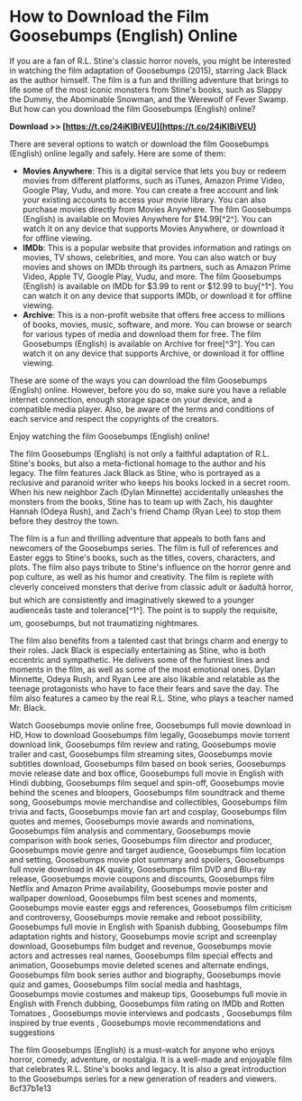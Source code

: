 # How to Download the Film Goosebumps (English) Online
 
If you are a fan of R.L. Stine's classic horror novels, you might be interested in watching the film adaptation of Goosebumps (2015), starring Jack Black as the author himself. The film is a fun and thrilling adventure that brings to life some of the most iconic monsters from Stine's books, such as Slappy the Dummy, the Abominable Snowman, and the Werewolf of Fever Swamp. But how can you download the film Goosebumps (English) online?
 
**Download >> [https://t.co/24iKIBiVEU](https://t.co/24iKIBiVEU)**


 
There are several options to watch or download the film Goosebumps (English) online legally and safely. Here are some of them:
 
- **Movies Anywhere**: This is a digital service that lets you buy or redeem movies from different platforms, such as iTunes, Amazon Prime Video, Google Play, Vudu, and more. You can create a free account and link your existing accounts to access your movie library. You can also purchase movies directly from Movies Anywhere. The film Goosebumps (English) is available on Movies Anywhere for $14.99[^2^]. You can watch it on any device that supports Movies Anywhere, or download it for offline viewing.
- **IMDb**: This is a popular website that provides information and ratings on movies, TV shows, celebrities, and more. You can also watch or buy movies and shows on IMDb through its partners, such as Amazon Prime Video, Apple TV, Google Play, Vudu, and more. The film Goosebumps (English) is available on IMDb for $3.99 to rent or $12.99 to buy[^1^]. You can watch it on any device that supports IMDb, or download it for offline viewing.
- **Archive**: This is a non-profit website that offers free access to millions of books, movies, music, software, and more. You can browse or search for various types of media and download them for free. The film Goosebumps (English) is available on Archive for free[^3^]. You can watch it on any device that supports Archive, or download it for offline viewing.

These are some of the ways you can download the film Goosebumps (English) online. However, before you do so, make sure you have a reliable internet connection, enough storage space on your device, and a compatible media player. Also, be aware of the terms and conditions of each service and respect the copyrights of the creators.
 
Enjoy watching the film Goosebumps (English) online!
  
The film Goosebumps (English) is not only a faithful adaptation of R.L. Stine's books, but also a meta-fictional homage to the author and his legacy. The film features Jack Black as Stine, who is portrayed as a reclusive and paranoid writer who keeps his books locked in a secret room. When his new neighbor Zach (Dylan Minnette) accidentally unleashes the monsters from the books, Stine has to team up with Zach, his daughter Hannah (Odeya Rush), and Zach's friend Champ (Ryan Lee) to stop them before they destroy the town.
 
The film is a fun and thrilling adventure that appeals to both fans and newcomers of the Goosebumps series. The film is full of references and Easter eggs to Stine's books, such as the titles, covers, characters, and plots. The film also pays tribute to Stine's influence on the horror genre and pop culture, as well as his humor and creativity. The film is replete with cleverly conceived monsters that derive from classic adult or âadultâ horror, but which are consistently and imaginatively skewed to a younger audienceâs taste and tolerance[^1^]. The point is to supply the requisite, um, goosebumps, but not traumatizing nightmares.
 
The film also benefits from a talented cast that brings charm and energy to their roles. Jack Black is especially entertaining as Stine, who is both eccentric and sympathetic. He delivers some of the funniest lines and moments in the film, as well as some of the most emotional ones. Dylan Minnette, Odeya Rush, and Ryan Lee are also likable and relatable as the teenage protagonists who have to face their fears and save the day. The film also features a cameo by the real R.L. Stine, who plays a teacher named Mr. Black.
 
Watch Goosebumps movie online free,  Goosebumps full movie download in HD,  How to download Goosebumps film legally,  Goosebumps movie torrent download link,  Goosebumps film review and rating,  Goosebumps movie trailer and cast,  Goosebumps film streaming sites,  Goosebumps movie subtitles download,  Goosebumps film based on book series,  Goosebumps movie release date and box office,  Goosebumps full movie in English with Hindi dubbing,  Goosebumps film sequel and spin-off,  Goosebumps movie behind the scenes and bloopers,  Goosebumps film soundtrack and theme song,  Goosebumps movie merchandise and collectibles,  Goosebumps film trivia and facts,  Goosebumps movie fan art and cosplay,  Goosebumps film quotes and memes,  Goosebumps movie awards and nominations,  Goosebumps film analysis and commentary,  Goosebumps movie comparison with book series,  Goosebumps film director and producer,  Goosebumps movie genre and target audience,  Goosebumps film location and setting,  Goosebumps movie plot summary and spoilers,  Goosebumps full movie download in 4K quality,  Goosebumps film DVD and Blu-ray release,  Goosebumps movie coupons and discounts,  Goosebumps film Netflix and Amazon Prime availability,  Goosebumps movie poster and wallpaper download,  Goosebumps film best scenes and moments,  Goosebumps movie easter eggs and references,  Goosebumps film criticism and controversy,  Goosebumps movie remake and reboot possibility,  Goosebumps full movie in English with Spanish dubbing,  Goosebumps film adaptation rights and history,  Goosebumps movie script and screenplay download,  Goosebumps film budget and revenue,  Goosebumps movie actors and actresses real names,  Goosebumps film special effects and animation,  Goosebumps movie deleted scenes and alternate endings,  Goosebumps film book series author and biography,  Goosebumps movie quiz and games,  Goosebumps film social media and hashtags,  Goosebumps movie costumes and makeup tips,  Goosebumps full movie in English with French dubbing,  Goosebumps film rating on IMDb and Rotten Tomatoes ,  Goosebumps movie interviews and podcasts ,  Goosebumps film inspired by true events ,  Goosebumps movie recommendations and suggestions
 
The film Goosebumps (English) is a must-watch for anyone who enjoys horror, comedy, adventure, or nostalgia. It is a well-made and enjoyable film that celebrates R.L. Stine's books and legacy. It is also a great introduction to the Goosebumps series for a new generation of readers and viewers.
 8cf37b1e13
 
